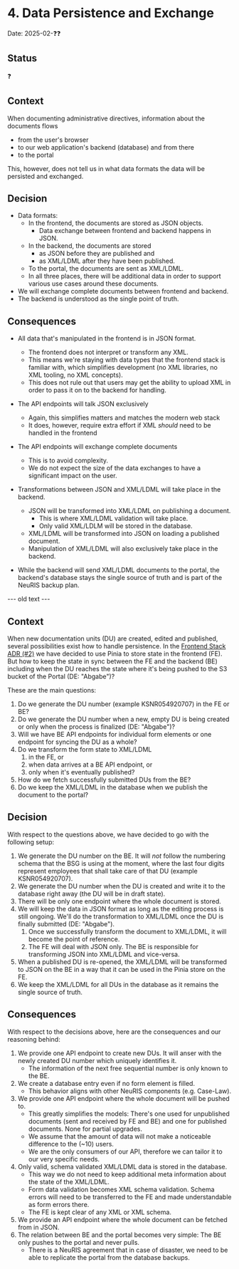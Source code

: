 # 4. Data Persistence and Exchange

Date: 2025-02-❓❓

## Status

❓

## Context

When documenting administrative directives, information about the documents flows

- from the user's browser
- to our web application's backend (database) and from there
- to the portal

This, however, does not tell us in what data formats the data will be persisted and exchanged.

## Decision

- Data formats:
  - In the frontend, the documents are stored as JSON objects.
      - Data exchange between frontend and backend happens in JSON.
  - In the backend, the documents are stored
    - as JSON before they are published and
    - as XML/LDML after they have been published.
  - To the portal, the documents are sent as XML/LDML.
  - In all three places, there will be additional data in order to support various use cases around these documents.
- We will exchange complete documents between frontend and backend.
- The backend is understood as the single point of truth.

## Consequences

- All data that's manipulated in the frontend is in JSON format.

  - The frontend does not interpret or transform any XML.
  - This means we're staying with data types that the frontend stack is familiar with, which simplifies development (no XML libraries, no XML tooling, no XML concepts).
  - This does not rule out that users may get the ability to upload XML in order to pass it on to the backend for handling.

- The API endpoints will talk JSON exclusively

  - Again, this simplifies matters and matches the modern web stack
  - It does, however, require extra effort if XML _should_ need to be handled in the frontend

- The API endpoints will exchange complete documents

  - This is to avoid complexity.
  - We do not expect the size of the data exchanges to have a significant impact on the user.

- Transformations between JSON and XML/LDML will take place in the backend.

  - JSON will be transformed into XML/LDML on publishing a document.
    - This is where XML/LDML validation will take place.
    - Only valid XML/LDLM will be stored in the database.
  - XML/LDML will be transformed into JSON on loading a published document.
  - Manipulation of XML/LDML will also exclusively take place in the backend.

- While the backend will send XML/LDML documents to the portal, the backend's database stays the single source of truth and is part of the NeuRIS backup plan.

--- old text ---

## Context

When new documentation units (DU) are created, edited and published, several possibilities exist how to handle persistence. In the [Frontend Stack ADR (#2)](https://github.com/digitalservicebund/ris-adm-vwv/blob/main/doc/adr/0002-frontend-stack.md) we have decided to use Pinia to store state in the frontend (FE). But how to keep the state in sync between the FE and the backend (BE) including when the DU reaches the state where it's being pushed to the S3 bucket of the Portal (DE: "Abgabe")?

These are the main questions:

1. Do we generate the DU number (example KSNR054920707) in the FE or BE?
1. Do we generate the DU number when a new, empty DU is being created or only when the process is finalized (DE: "Abgabe")?
1. Will we have BE API endpoints for individual form elements or one endpoint for syncing the DU as a whole?
1. Do we transform the form state to XML/LDML
   1. in the FE, or
   1. when data arrives at a BE API endpoint, or
   1. only when it's eventually published?
1. How do we fetch successfully submitted DUs from the BE?
1. Do we keep the XML/LDML in the database when we publish the document to the portal?

## Decision

With respect to the questions above, we have decided to go with the following setup:

1. We generate the DU number on the BE. It will _not_ follow the numbering schema that the BSG is using at the moment, where the last four digits represent employees that shall take care of that DU (example KSNR054920707).
1. We generate the DU number when the DU is created and write it to the database right away (the DU will be in draft state).
1. There will be only one endpoint where the whole document is stored.
1. We will keep the data in JSON format as long as the editing process is still ongoing. We'll do the transformation to XML/LDML once the DU is finally submitted (DE: "Abgabe").
   1. Once we successfully transform the document to XML/LDML, it will become the point of reference.
   1. The FE will deal with JSON only. The BE is responsible for transforming JSON into XML/LDML and vice-versa.
1. When a published DU is re-opened, the XML/LDML will be transformed to JSON on the BE in a way that it can be used in the Pinia store on the FE.
1. We keep the XML/LDML for all DUs in the database as it remains the single source of truth.

## Consequences

With respect to the decisions above, here are the consequences and our reasoning behind:

1. We provide one API endpoint to create new DUs. It will anser with the newly created DU number which uniquely identifies it.
   - The information of the next free sequential number is only known to the BE.
1. We create a database entry even if no form element is filled.
   - This behavior aligns with other NeuRIS components (e.g. Case-Law).
1. We provide one API endpoint where the whole document will be pushed to.
   - This greatly simplifies the models: There's one used for unpublished documents (sent and received by FE and BE) and one for published documents. None for partial upgrades.
   - We assume that the amount of data will not make a noticeable difference to the (~10) users.
   - We are the only consumers of our API, therefore we can tailor it to our very specific needs.
1. Only valid, schema validated XML/LDML data is stored in the database.
   - This way we do not need to keep additional meta information about the state of the XML/LDML.
   - Form data validation becomes XML schema validation. Schema errors will need to be transferred to the FE and made understandable as form errors there.
   - The FE is kept clear of any XML or XML schema.
1. We provide an API endpoint where the whole document can be fetched from in JSON.
1. The relation between BE and the portal becomes very simple: The BE only pushes to the portal and never pulls.
   - There is a NeuRIS agreement that in case of disaster, we need to be able to replicate the portal from the database backups.
